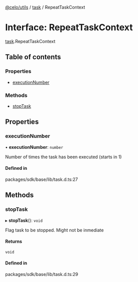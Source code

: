 [@celo/utils](../README.md) / [task](../modules/task.md) / RepeatTaskContext

# Interface: RepeatTaskContext

[task](../modules/task.md).RepeatTaskContext

## Table of contents

### Properties

- [executionNumber](task.RepeatTaskContext.md#executionnumber)

### Methods

- [stopTask](task.RepeatTaskContext.md#stoptask)

## Properties

### executionNumber

• **executionNumber**: `number`

Number of times the task has been executed (starts in 1)

#### Defined in

packages/sdk/base/lib/task.d.ts:27

## Methods

### stopTask

▸ **stopTask**(): `void`

Flag task to be stopped. Might not be inmediate

#### Returns

`void`

#### Defined in

packages/sdk/base/lib/task.d.ts:29
